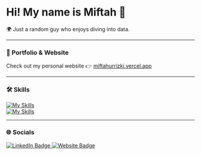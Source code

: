 # Hi! My name is Miftah 👋

🌍 Just a random guy who enjoys diving into data. 

---

### 🚀 Portfolio & Website
Check out my personal website 👉 [miftahurrizki.vercel.app](https://miftahurrizki.vercel.app)  

---

### 🛠️ Skills

[![My Skills](https://skillicons.dev/icons?i=python,tensorflow,mysql,azure)](https://skillicons.dev)  
[![My Skills](https://skillicons.dev/icons?i=figma,ai,html,css,js)](https://skillicons.dev)  

---

### 🌐 Socials

<div id="badges">
  <a href="https://www.linkedin.com/in/miftahurrrizki/">
    <img src="https://img.shields.io/badge/LinkedIn-blue?style=for-the-badge&logo=linkedin&logoColor=white" alt="LinkedIn Badge"/>
  </a>
  <a href="https://miftahurrizki.vercel.app">
    <img src="https://img.shields.io/badge/Website-black?style=for-the-badge&logo=vercel&logoColor=white" alt="Website Badge"/>
  </a>
</div>
